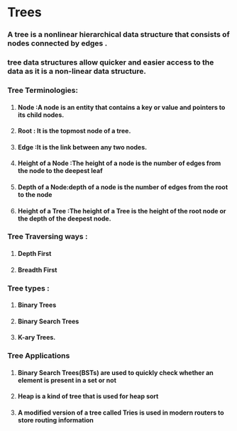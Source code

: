# Trees

### A tree is a nonlinear hierarchical data structure that consists of nodes connected by edges .

### tree data structures allow quicker and easier access to the data as it is a non-linear data structure.

### Tree Terminologies:

1. #### Node :A node is an entity that contains a key or value and pointers to its child nodes.
2. #### Root : It is the topmost node of a tree.
3. #### Edge :It is the link between any two nodes.
4. #### Height of a Node :The height of a node is the number of edges from the node to the deepest leaf
5. #### Depth of a Node:depth of a node is the number of edges from the root to the node
6. #### Height of a Tree :The height of a Tree is the height of the root node or the depth of the deepest node.

### Tree Traversing ways :

1. #### Depth First
2. #### Breadth First

### Tree types :

1. #### Binary Trees
2. #### Binary Search Trees
3. #### K-ary Trees.

### Tree Applications

1. #### Binary Search Trees(BSTs) are used to quickly check whether an element is present in a set or not
2. #### Heap is a kind of tree that is used for heap sort
3. #### A modified version of a tree called Tries is used in modern routers to store routing information
